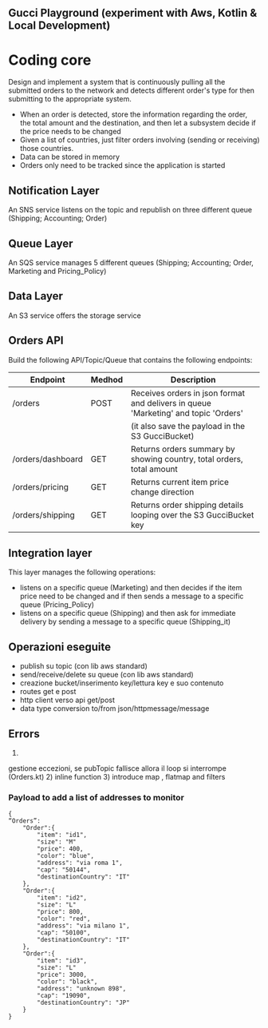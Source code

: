## Gucci Playground (experiment with Aws, Kotlin & Local Development)

# Coding core

Design and implement a system that is continuously pulling all the submitted orders 
to the network and detects different order's type for then submitting to the appropriate system.

* When an order is detected, store the information regarding the order, the total amount and the destination, 
       and then let a subsystem decide if the price needs to be changed 
* Given a list of countries, just filter orders involving (sending or receiving) those countries.
* Data can be stored in memory 
* Orders only need to be tracked since the application is started

## Notification Layer
An SNS service listens on the topic and republish on three different queue (Shipping; Accounting; Order)
## Queue Layer
An SQS service manages 5 different queues (Shipping; Accounting; Order, Marketing and Pricing_Policy)
## Data Layer
An S3 service offers the storage service

## Orders API
Build the following API/Topic/Queue that contains the following endpoints:

| Endpoint          | Medhod | Description                                                                         |
|-------------------|--------|-------------------------------------------------------------------------------------|
| /orders           | POST   | Receives orders in json format and delivers in queue 'Marketing' and topic 'Orders' | 
|                   |        | (it also save the payload in the S3 GucciBucket)                                    |
| /orders/dashboard | GET    | Returns orders summary by showing country, total orders, total amount               |
| /orders/pricing   | GET    | Returns current item price change direction                                         |
| /orders/shipping  | GET    | Returns order shipping details looping over the S3 GucciBucket key                  |

## Integration layer
This layer manages the following operations:
- listens on a specific queue (Marketing) and then decides if the item price need to be changed 
and if then sends a message to a specific queue (Pricing_Policy)
- listens on a specific queue (Shipping) and then ask for immediate delivery by sending a message to a specific queue (Shipping_it) 

## Operazioni eseguite

- publish su topic (con lib aws standard)
- send/receive/delete su queue (con lib aws standard)
- creazione bucket/inserimento key/lettura key e suo contenuto
- routes get e post
- http client verso api get/post
- data type conversion to/from json/httpmessage/message

## Errors
1)
gestione eccezioni, se pubTopic fallisce allora il loop si interrompe (Orders.kt)
2)
inline function
3)
introduce map , flatmap and filters

### Payload to add a list of addresses to monitor
```
{
“Orders”: 
    "Order":{
        "item": "id1",
        "size": "M"
        "price": 400,
        "color": "blue",
        "address": "via roma 1",
        "cap": "50144",
        "destinationCountry": "IT"
    },
    "Order":{
        "item": "id2",
        "size": "L"
        "price": 800,
        "color": "red",
        "address": "via milano 1",
        "cap": "50100",
        "destinationCountry": "IT"
    },
    "Order":{
        "item": "id3",
        "size": "L"
        "price": 3000,
        "color": "black",
        "address": "unknown 898",
        "cap": "19090",
        "destinationCountry": "JP"
    }
}
```
